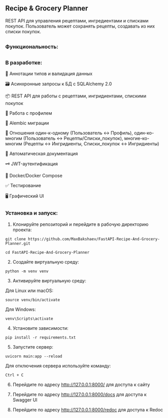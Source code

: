## Recipe & Grocery Planner

REST API для управления рецептами, ингредиентами и списками покупок. Пользователь может сохранять рецепты, создавать из них списки покупок.
##
### Функциональность:



##

### В разработке:

📐 Аннотации типов и валидация данных

🗃️ Асинхронные запросы к БД с SQLAlchemy 2.0  

📦 REST API для работы с рецептами, ингридиентами, спискими покупок

🧑 Работа с профилем

📄 Alembic миграции

🔁 Отношения один-к-одному (Пользователь ↔ Профиль), один-ко-многим (Пользователь ↔ Рецепты/Списки_покупок), многие-ко-многим (Рецепты ↔ Ингридиенты, Списки_покупок ↔ Ингридиенты)

📝 Автоматическая документация

🗝️ JWT-аутентификация

🐳 Docker/Docker Compose

✅ Тестирование

🖥️ Графический UI

##

### Установка и запуск:

1. Клонируйте репозиторий и перейдите в рабочую директорию проекта:
```
git clone https://github.com/MaxBakshaev/FastAPI-Recipe-And-Grocery-Planner.git
```
```
cd FastAPI-Recipe-And-Grocery-Planner
```

2. Создайте виртуальную среду:
```
python -m venv venv
```

3. Активируйте виртуальную среду:

Для Linux или macOS:
```
source venv/bin/activate
```
Для Windows:
```
venv\Scripts\activate
```

4. Установите зависимости:
```
pip install -r requirements.txt
```

5. Запустите сервер:
```
uvicorn main:app --reload
```
Для отключения сервера используйте команду:
```
Ctrl + C
```

6. Перейдите по адресу http://127.0.0.1:8000/ для доступа к сайту

7. Перейдите по адресу http://127.0.0.1:8000/docs для доступа к Swagger UI

8. Перейдите по адресу http://127.0.0.1:8000/redoc для доступа к Redoc
